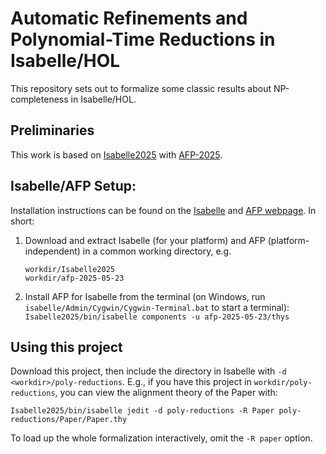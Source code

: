 # Automatic Refinements and Polynomial-Time Reductions in Isabelle/HOL
This repository sets out to formalize some classic results about NP-completeness in Isabelle/HOL.

## Preliminaries

This work is based on [Isabelle2025](https://isabelle.in.tum.de) with [AFP-2025](https://www.isa-afp.org/download/).

## Isabelle/AFP Setup:
Installation instructions can be found on the [Isabelle](https://isabelle.in.tum.de/installation.html) and [AFP webpage](https://www.isa-afp.org/help/).
In short:

1. Download and extract Isabelle (for your platform) and AFP (platform-independent) in a common working directory, e.g.
   ```
   workdir/Isabelle2025
   workdir/afp-2025-05-23
   ```

2. Install AFP for Isabelle from the terminal
   (on Windows, run `isabelle/Admin/Cygwin/Cygwin-Terminal.bat` to start a terminal):
   `Isabelle2025/bin/isabelle components -u afp-2025-05-23/thys`

## Using this project
Download this project, then include the directory in Isabelle with `-d <workdir>/poly-reductions`.
E.g., if you have this project in `workdir/poly-reductions`,
you can view the alignment theory of the Paper with:
```
Isabelle2025/bin/isabelle jedit -d poly-reductions -R Paper poly-reductions/Paper/Paper.thy
```
To load up the whole formalization interactively, omit the `-R paper` option.